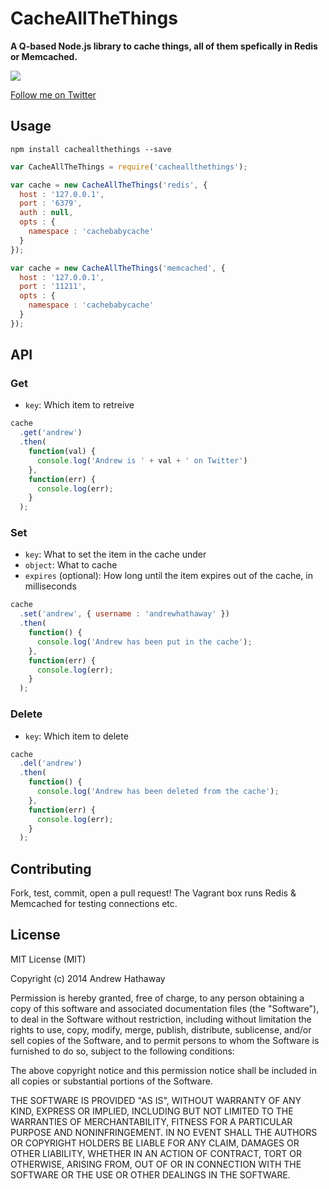 # CacheAllTheThings

**A Q-based Node.js library to cache things, all of them spefically in Redis or Memcached.**

![](http://s2.quickmeme.com/img/d0/d053e99d38c58ae66c7cd0e61f2944605e1a4453514b0d676c90fd8067d4706d.jpg)

[Follow me on Twitter](http://twitter.com/andrewhathaway)

## Usage

    npm install cacheallthethings --save

```Javascript
var CacheAllTheThings = require('cacheallthethings');

var cache = new CacheAllTheThings('redis', {
  host : '127.0.0.1',
  port : '6379',
  auth : null,
  opts : {
    namespace : 'cachebabycache'
  }
});

var cache = new CacheAllTheThings('memcached', {
  host : '127.0.0.1',
  port : '11211',
  opts : {
    namespace : 'cachebabycache'
  }
});
```

## API


### Get

* `key`: Which item to retreive

```Javascript
cache
  .get('andrew')
  .then(
    function(val) {
      console.log('Andrew is ' + val + ' on Twitter')
    },
    function(err) {
      console.log(err);
    }
  );
```

### Set

* `key`: What to set the item in the cache under
* `object`: What to cache
* `expires` (optional): How long until the item expires out of the cache, in milliseconds

```Javascript
cache
  .set('andrew', { username : 'andrewhathaway' })
  .then(
    function() {
      console.log('Andrew has been put in the cache');
    },
    function(err) {
      console.log(err);
    }
  );
```

### Delete

* `key`: Which item to delete

```Javascript
cache
  .del('andrew')
  .then(
    function() {
      console.log('Andrew has been deleted from the cache');
    },
    function(err) {
      console.log(err);
    }
  );
```

## Contributing

Fork, test, commit, open a pull request! The Vagrant box runs Redis & Memcached for testing connections etc.

## License

MIT License (MIT)

Copyright (c) 2014 Andrew Hathaway

Permission is hereby granted, free of charge, to any person obtaining a copy
of this software and associated documentation files (the "Software"), to deal
in the Software without restriction, including without limitation the rights
to use, copy, modify, merge, publish, distribute, sublicense, and/or sell
copies of the Software, and to permit persons to whom the Software is
furnished to do so, subject to the following conditions:

The above copyright notice and this permission notice shall be included in
all copies or substantial portions of the Software.

THE SOFTWARE IS PROVIDED "AS IS", WITHOUT WARRANTY OF ANY KIND, EXPRESS OR
IMPLIED, INCLUDING BUT NOT LIMITED TO THE WARRANTIES OF MERCHANTABILITY,
FITNESS FOR A PARTICULAR PURPOSE AND NONINFRINGEMENT. IN NO EVENT SHALL THE
AUTHORS OR COPYRIGHT HOLDERS BE LIABLE FOR ANY CLAIM, DAMAGES OR OTHER
LIABILITY, WHETHER IN AN ACTION OF CONTRACT, TORT OR OTHERWISE, ARISING FROM,
OUT OF OR IN CONNECTION WITH THE SOFTWARE OR THE USE OR OTHER DEALINGS IN
THE SOFTWARE.

